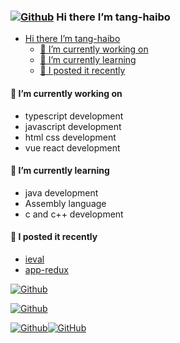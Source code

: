 ### [![Github](https://komarev.com/ghpvc/?username=tang-haibo&label=Profile%20views&color=0e75b6&style=flat)](https://komarev.com/ghpvc/?username=tang-haibo&label=Profile%20views&color=0e75b6&style=flat) Hi there I’m tang-haibo

- [Hi there I’m tang-haibo](#hi-there-im-tang-haibo)
  - [🌱  I’m currently working on](#-im-currently-working-on)
  - [🌱 I’m currently learning](#-im-currently-learning)
  - [🌱 I posted it recently](#i-posted-it-recently)

#### 🌱 I’m currently working on
- typescript development
- javascript development
- html css development
- vue react development

#### 🌱 I’m currently learning
- java development
- Assembly language
- c and c++ development

#### 🌱 I posted it recently
- [ieval](https://www.npmjs.com/package/ieval)
- [app-redux](https://www.npmjs.com/package/app-redux)

[![Github](https://github-readme-stats.vercel.app/api?username=tang-haibo&show_icons=true&locale=en)](https://github-readme-stats.vercel.app/api?username=tang-haibo&show_icons=true&locale=en)

[![Github](https://github-readme-streak-stats.herokuapp.com/?user=tang-haibo)](https://github-readme-streak-stats.herokuapp.com/?user=tang-haibo)

[![Github](https://github-readme-stats.vercel.app/api/top-langs/?username=tang-haibo&layout=compact)](https://github-readme-stats.vercel.app/api/top-langs/?username=tang-haibo&layout=compact)[![GitHub](https://github-profile-trophy.vercel.app/?username=tang-haibo&title=Commit)](https://github-profile-trophy.vercel.app/?username=tang-haibo&title=Commit)
